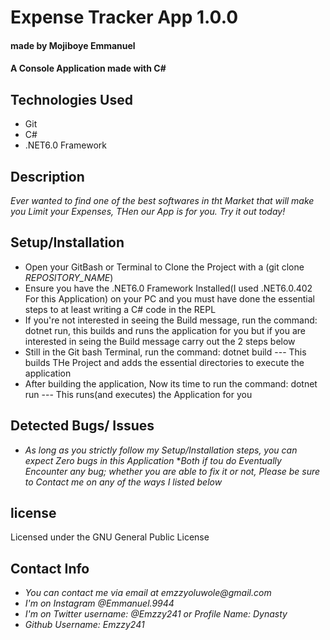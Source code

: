 # Expense Tracker App 1.0.0
#### made by Mojiboye Emmanuel

#### A Console Application made with C#

## Technologies Used
* Git
* C#
* .NET6.0 Framework

## Description
_Ever wanted to find one of the best softwares in tht Market that will make you Limit your Expenses, THen our App is for you. Try it out today!_

## Setup/Installation
* Open your GitBash or Terminal to Clone the Project with a (git clone _REPOSITORY_NAME_)
* Ensure you have the .NET6.0 Framework Installed(I used .NET6.0.402 For this Application) on your PC and you must have done the essential steps to at least writing a C# code in the REPL 
* If you're not interested in seeing the Build message, run the command: dotnet run, this builds and runs the application for you but if you are interested in seing the Build message carry out the 2 steps below
* Still in the Git bash Terminal, run the command: dotnet build --- This builds THe Project and adds the essential directories to execute the application
* After building the application, Now its time to run the command: dotnet run --- This runs(and executes) the Application for you

## Detected Bugs/ Issues
* _As long as you strictly follow my Setup/Installation steps, you can expect Zero bugs in this Application_
*_Both if tou do Eventually Encounter any bug; whether you are able to fix it or not, Please be sure to Contact me on any of the ways I listed below_

## license 
Licensed under the GNU General Public License

## Contact Info
* _You can contact me via email at emzzyoluwole@gmail.com_
* _I'm on Instagram @Emmanuel.9944_
* _I'm on Twitter username: @Emzzy241 or Profile Name: Dynasty_
* _Github Username: Emzzy241_